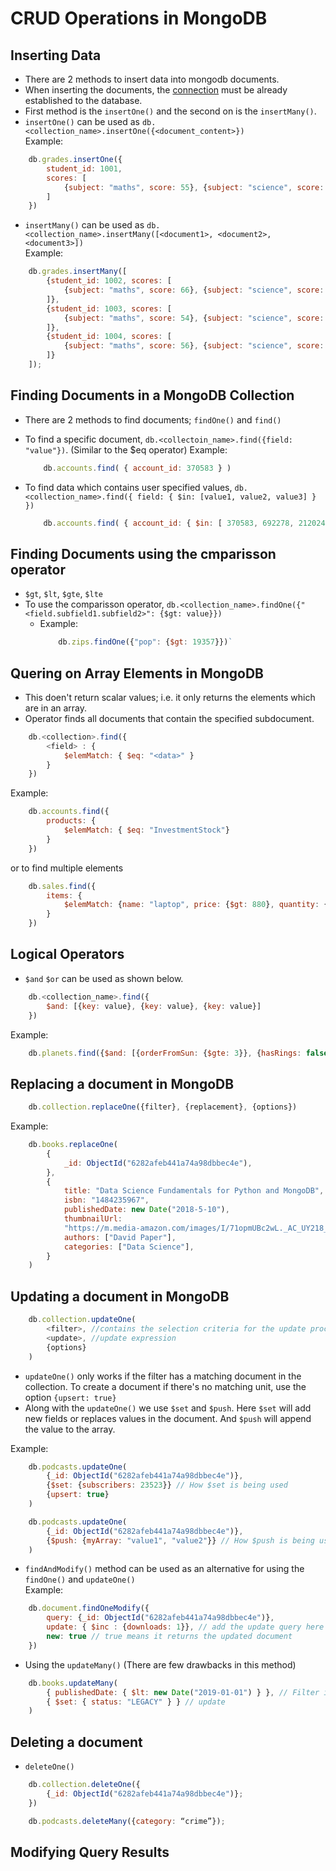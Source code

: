 # CRUD Operations in MongoDB

## Inserting Data

* There are 2 methods to insert data into mongodb documents.
* When inserting the documents, the [connection](./1.%20mongodb_introduction.md) must be already established to the database.
* First method is the `insertOne()` and the second on is the `insertMany()`.
* `insertOne()` can be used as `db.<collection_name>.insertOne({<document_content>})`  
Example:  
```javascript
    db.grades.insertOne({
        student_id: 1001, 
        scores: [
            {subject: "maths", score: 55}, {subject: "science", score: 77}, {subject: "history", score: 23}
        ]
    })
```
* `insertMany()` can be used as `db.<collection_name>.insertMany([<document1>, <document2>, <document3>])`  
Example: 
```javascript
    db.grades.insertMany([
        {student_id: 1002, scores: [
            {subject: "maths", score: 66}, {subject: "science", score: 73}, {subject: "history", score: 88}
        ]},
        {student_id: 1003, scores: [
            {subject: "maths", score: 54}, {subject: "science", score: 75}, {subject: "history", score: 34}
        ]},
        {student_id: 1004, scores: [
            {subject: "maths", score: 56}, {subject: "science", score: 78}, {subject: "history", score: 24}
        ]}
    ]);
```

## Finding Documents in a MongoDB Collection

* There are 2 methods to find documents; `findOne()` and `find()`
* To find a specific document, `db.<collectoin_name>.find({field: "value"})`. (Similar to the $eq operator)
    Example:  
    ```javascript
        db.accounts.find( { account_id: 370583 } )
    ```

* To find data which contains user specified values, `db.<collection_name>.find({ field: { $in: [value1, value2, value3] } })`
    ```javascript
        db.accounts.find( { account_id: { $in: [ 370583, 692278, 212024 ] } } )
    ```

## Finding Documents using the cmparisson operator

* `$gt`, `$lt`, `$gte`, `$lte`
* To use the comparisson operator, `db.<collection_name>.findOne({"<field.subfield1.subfield2>": {$gt: value}})`  
    * Example: 
        ```javascript
            db.zips.findOne({"pop": {$gt: 19357}})`
        ```

## Quering on Array Elements in MongoDB

* This doen't return scalar values; i.e. it only returns the elements which are in an array.
* Operator finds all documents that contain the specified subdocument.

```javascript
    db.<collection>.find({
        <field> : {
            $elemMatch: { $eq: "<data>" }
        }
    })
```

Example:  
```javascript
    db.accounts.find({
        products: {
            $elemMatch: { $eq: "InvestmentStock"}
        }
    })
```

or to find multiple elements

```javascript
    db.sales.find({
        items: {
            $elemMatch: {name: "laptop", price: {$gt: 880}, quantity: {$gte: 1}}
        }
    })
```

## Logical Operators

* `$and` `$or` can be used as shown below.
```javascript
    db.<collection_name>.find({
        $and: [{key: value}, {key: value}, {key: value}]
    })
```

Example:  
```javascript
    db.planets.find({$and: [{orderFromSun: {$gte: 3}}, {hasRings: false}]})
```

## Replacing a document in MongoDB

```javascript
    db.collection.replaceOne({filter}, {replacement}, {options})
```
Example: 
```javascript
    db.books.replaceOne(
        {
            _id: ObjectId("6282afeb441a74a98dbbec4e"),
        },
        {
            title: "Data Science Fundamentals for Python and MongoDB",
            isbn: "1484235967",
            publishedDate: new Date("2018-5-10"),
            thumbnailUrl:
            "https://m.media-amazon.com/images/I/71opmUBc2wL._AC_UY218_.jpg",
            authors: ["David Paper"],
            categories: ["Data Science"],
        }
    )
```

## Updating a document in MongoDB

```javascript
    db.collection.updateOne(
        <filter>, //contains the selection criteria for the update process
        <update>, //update expression
        {options}
    )
```

* `updateOne()` only works if the filter has a matching document in the collection. To create a document if there's no matching unit, use the option `{upsert: true}`
* Along with the `updateOne()` we use `$set` and `$push`. Here `$set` will add new fields or replaces values in the document. And `$push` will append the value to the array.

Example: 
```javascript
    db.podcasts.updateOne(
        {_id: ObjectId("6282afeb441a74a98dbbec4e")},
        {$set: {subscribers: 23523}} // How $set is being used
        {upsert: true}
    )
```

```javascript
    db.podcasts.updateOne(
        {_id: ObjectId("6282afeb441a74a98dbbec4e")},
        {$push: {myArray: "value1", "value2"}} // How $push is being used
    )
```

* `findAndModify()` method can be used as an alternative for using the `findOne()` and `updateOne()`  
Example:  
```javascript
    db.document.findOneModify({
        query: {_id: ObjectId("6282afeb441a74a98dbbec4e")},
        update: { $inc : {downloads: 1}}, // add the update query here
        new: true // true means it returns the updated document
    })
```

* Using the `updateMany()` (There are few drawbacks in this method)
```javascript
    db.books.updateMany(
        { publishedDate: { $lt: new Date("2019-01-01") } }, // Filter item
        { $set: { status: "LEGACY" } } // update
    )
```

## Deleting a document

* `deleteOne()`
```javascript
    db.collection.deleteOne({
        {_id: ObjectId("6282afeb441a74a98dbbec4e")};
    })
```

```javascript
    db.podcasts.deleteMany({category: “crime”});
```

## Modifying Query Results

